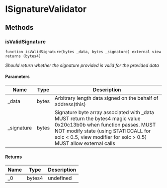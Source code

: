# ISignatureValidator









## Methods

### isValidSignature

```solidity
function isValidSignature(bytes _data, bytes _signature) external view returns (bytes4)
```



*Should return whether the signature provided is valid for the provided data*

#### Parameters

| Name | Type | Description |
|---|---|---|
| _data | bytes | Arbitrary length data signed on the behalf of address(this)
| _signature | bytes | Signature byte array associated with _data MUST return the bytes4 magic value 0x20c13b0b when function passes. MUST NOT modify state (using STATICCALL for solc &lt; 0.5, view modifier for solc &gt; 0.5) MUST allow external calls

#### Returns

| Name | Type | Description |
|---|---|---|
| _0 | bytes4 | undefined





